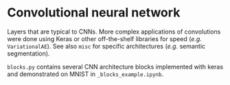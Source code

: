 # Convolutional neural network

Layers that are typical to CNNs. More complex applications of convolutions were done using Keras or other off-the-shelf libraries for speed (_e.g._ `VariationalAE`). See also `misc` for specific architectures (_e.g._ semantic segmentation).  

`blocks.py` contains several CNN architecture blocks implemented with keras and demonstrated on MNIST in `_blocks_example.ipynb`.  
